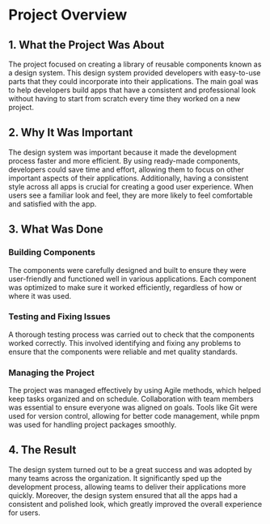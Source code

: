 # Project Overview

## 1. What the Project Was About
The project focused on creating a library of reusable components known as a design system. This design system provided developers with easy-to-use parts that they could incorporate into their applications. The main goal was to help developers build apps that have a consistent and professional look without having to start from scratch every time they worked on a new project.

## 2. Why It Was Important
The design system was important because it made the development process faster and more efficient. By using ready-made components, developers could save time and effort, allowing them to focus on other important aspects of their applications. Additionally, having a consistent style across all apps is crucial for creating a good user experience. When users see a familiar look and feel, they are more likely to feel comfortable and satisfied with the app.

## 3. What Was Done

### Building Components
The components were carefully designed and built to ensure they were user-friendly and functioned well in various applications. Each component was optimized to make sure it worked efficiently, regardless of how or where it was used.

### Testing and Fixing Issues
A thorough testing process was carried out to check that the components worked correctly. This involved identifying and fixing any problems to ensure that the components were reliable and met quality standards.

### Managing the Project
The project was managed effectively by using Agile methods, which helped keep tasks organized and on schedule. Collaboration with team members was essential to ensure everyone was aligned on goals. Tools like Git were used for version control, allowing for better code management, while pnpm was used for handling project packages smoothly.

## 4. The Result
The design system turned out to be a great success and was adopted by many teams across the organization. It significantly sped up the development process, allowing teams to deliver their applications more quickly. Moreover, the design system ensured that all the apps had a consistent and polished look, which greatly improved the overall experience for users.
